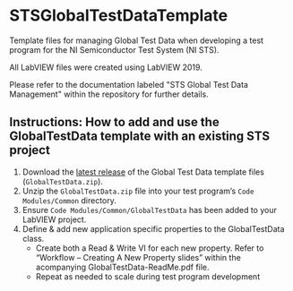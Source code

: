 # STSGlobalTestDataTemplate
Template files for managing Global Test Data when developing a test program for the NI Semiconductor Test System (NI STS). 

All LabVIEW files were created using LabVIEW 2019.

Please refer to the documentation labeled "STS Global Test Data Management" within the repository for further details.

## Instructions: How to add and use the GlobalTestData template with an existing STS project
1. Download the [latest release](https://github.com/Mattjet27/STSGlobalTestDataTemplate/releases) of the Global Test Data template files (`GlobalTestData.zip`). 
2. Unzip the `GlobalTestData.zip` file into your test program’s `Code Modules/Common` directory.
3. Ensure `Code Modules/Common/GlobalTestData` has been added to your LabVIEW project.
4. Define & add new application specific properties to the GlobalTestData class.
   - Create both a Read & Write VI for each new property. Refer to “Workflow – Creating A New Property slides” within the acompanying GlobalTestData-ReadMe.pdf file.
   - Repeat as needed to scale during test program development

